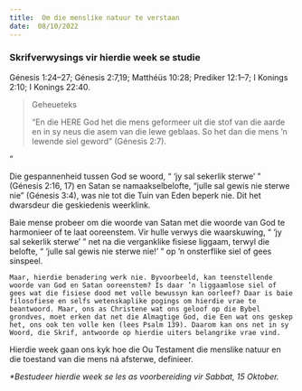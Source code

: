 ```yaml
---
title:  Om die menslike natuur te verstaan
date:  08/10/2022
---
```


### Skrifverwysings vir hierdie week se studie
Génesis 1:24–27; Génesis 2:7,19; Matthéüs 10:28; Prediker 12:1–7;  I Konings 2:10; I Konings 22:40.

> <p>Geheueteks</p>
> “En die HERE God het die mens geformeer uit die stof van die aarde en in sy neus die asem van die lewe geblaas. So het dan die mens ’n lewende siel geword” (Génesis 2:7).

“

Die gespannenheid tussen God se woord, “ ‘jy sal sekerlik sterwe’ ” (Génesis 2:16, 17) en Satan se namaakselbelofte, “julle sal gewis nie sterwe nie” (Génesis 3:4), was nie tot die Tuin van Eden beperk nie.  Dit het dwarsdeur die geskiedenis weerklink.

Baie mense probeer om die woorde van Satan met die woorde van God te harmonieer of te laat ooreenstem. Vir hulle verwys die waarskuwing, “ ‘jy sal sekerlik sterwe’ ” net na die verganklike fisiese liggaam, terwyl die belofte, “ ‘julle sal gewis nie sterwe nie!’ ” op ’n onsterflike siel of gees sinspeel.

`Maar, hierdie benadering werk nie. Byvoorbeeld, kan teenstellende woorde van God en Satan ooreenstem? Is daar ’n liggaamlose siel of gees wat die fisiese dood met volle bewussyn kan oorleef? Daar is baie filosofiese en selfs wetenskaplike pogings om hierdie vrae te beantwoord. Maar, ons as Christene wat ons geloof op die Bybel grondves, moet erken dat net die Almagtige God, die Een wat ons geskep het, ons ook ten volle ken (lees Psalm 139). Daarom kan ons net in sy Woord, die Skrif, antwoorde op hierdie uiters belangrike vrae vind.`

Hierdie week gaan ons kyk hoe die Ou Testament die menslike natuur en die toestand van die mens ná afsterwe, definieer.

_*Bestudeer hierdie week se les as voorbereiding vir Sabbat, 15 Oktober._